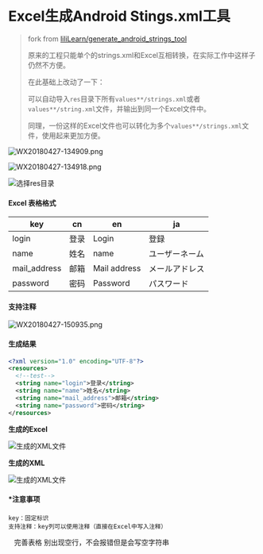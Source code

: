 # Excel生成Android Stings.xml工具

> fork from [liliLearn/generate_android_strings_tool](https://github.com/liliLearn/generate_android_strings_tool)
>
> 原来的工程只能单个的strings.xml和Excel互相转换，在实际工作中这样子仍然不方便。
>
> 在此基础上改动了一下：
>
> 可以自动导入`res`目录下所有`values**/strings.xml`或者`values**/string.xml`文件，并输出到同一个Excel文件中。
>
> 同理，一份这样的Excel文件也可以转化为多个`values**/strings.xml`文件，使用起来更加方便。

![WX20180427-134909.png](https://upload-images.jianshu.io/upload_images/5488544-e1594caa69c3184b.png?imageMogr2/auto-orient/strip%7CimageView2/2/w/1240)

![WX20180427-134918.png](https://upload-images.jianshu.io/upload_images/5488544-c5ce4feebbce4ff8.png?imageMogr2/auto-orient/strip%7CimageView2/2/w/1240)

![选择res目录](http://jixiaoyong.github.io/images/20181215200417.png)


#### Excel 表格格式
key | cn | en |ja
---|---|---|---
login |	登录	| Login	 | 登録
name		| 姓名	| 	name		| ユーザーネーム
mail_address		| 邮箱	| 	Mail address		| メールアドレス
password	| 	密码		| Password		| パスワード

#### 支持注释

![WX20180427-150935.png](https://upload-images.jianshu.io/upload_images/5488544-f19fafad39a0b45b.png?imageMogr2/auto-orient/strip%7CimageView2/2/w/1240)

#### 生成结果
```xml
<?xml version="1.0" encoding="UTF-8"?>
<resources>
  <!--test-->
  <string name="login">登录</string>
  <string name="name">姓名</string>
  <string name="mail_address">邮箱</string>
  <string name="password">密码</string>
</resources>
```

**生成的Excel**

![生成的XML文件](http://jixiaoyong.github.io/images/20181215200746.png)

**生成的XML**

![生成的XML文件](http://jixiaoyong.github.io/images/20181215200825.png)

#### *注意事项

    key：固定标识
    支持注释：key列可以使用注释（直接在Excel中写入注释）
    完善表格 别出现空行，不会报错但是会写空字符串
